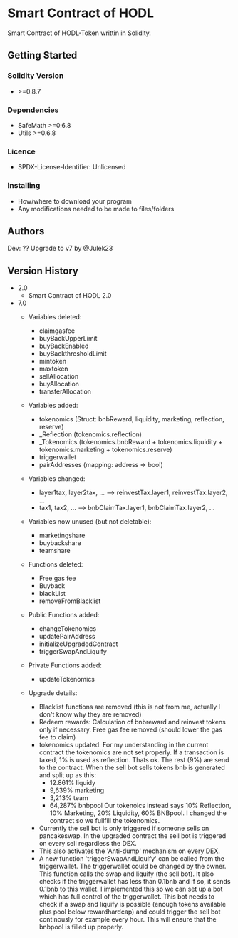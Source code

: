 # Smart Contract of HODL

Smart Contract of HODL-Token writtin in Solidity.

## Getting Started

### Solidity Version

* \>=0.8.7

### Dependencies

* SafeMath    >=0.6.8
* Utils       >=0.6.8

### Licence

* SPDX-License-Identifier: Unlicensed

### Installing

* How/where to download your program
* Any modifications needed to be made to files/folders

## Authors

Dev: ??
Upgrade to v7 by @Julek23

## Version History

* 2.0
    * Smart Contract of HODL 2.0
* 7.0
    * Variables deleted:
        * claimgasfee
        * buyBackUpperLimit
        * buyBackEnabled
        * buyBackthresholdLimit
        * mintoken
        * maxtoken
        * sellAllocation
        * buyAllocation
        * transferAllocation
        
    * Variables added:
        * tokenomics (Struct: bnbReward, liquidity, marketing, reflection, reserve)
        * _Reflection (tokenomics.reflection)
        * _Tokenomics (tokenomics.bnbReward + tokenomics.liquidity + tokenomics.marketing + tokenomics.reserve)
        * triggerwallet
        * pairAddresses (mapping: address => bool)

    * Variables changed:
        * layer1tax, layer2tax, ... --> reinvestTax.layer1, reinvestTax.layer2, ...
        * tax1, tax2, ... --> bnbClaimTax.layer1, bnbClaimTax.layer2, ...

    * Variables now unused (but not deletable):
        * marketingshare
        * buybackshare
        * teamshare

    * Functions deleted:
        * Free gas fee
        * Buyback
        * blackList
        * removeFromBlacklist  

    * Public Functions added: 
        * changeTokenomics
        * updatePairAddress
        * initializeUpgradedContract
        * triggerSwapAndLiquify
         
    * Private Functions added:
        * updateTokenomics 

    * Upgrade details:
      * Blacklist functions are removed (this is not from me, actually I don't know why they are removed)
      * Redeem rewards: Calculation of bnbreward and reinvest tokens only if necessary. Free gas fee removed (should lower the gas fee to claim)
      * tokenomics updated: For my understanding in the current contract the tokenomics are not set properly. If a transaction is taxed, 1% is used as reflection. 
        Thats ok. The rest (9%) are send to the contract. When the sell bot sells tokens bnb is generated and split up as this:
          * 12.861% liquidy
          * 9,639% marketing
          * 3,213% team
          * 64,287% bnbpool
        Our tokenoics instead says 10% Reflection, 10% Marketing, 20% Liquidity, 60% BNBpool. I changed the contract so we fullfill the tokenomics.
      * Currently the sell bot is only triggered if someone sells on pancakeswap. In the upgraded contract the sell bot is triggered on every sell regardless the DEX.
      * This also activates the 'Anti-dump' mechanism on every DEX.
      * A new function 'triggerSwapAndLiquify' can be called from the triggerwallet. The triggerwallet could be changed by the owner. This function calls the swap and liquify (the sell bot).
        It also checks if the triggerwallet has less than 0.1bnb and if so, it sends 0.1bnb to this wallet.
        I implemented this so we can set up a bot which has full control of the triggerwallet. This bot needs to check if a swap and liquify is possible (enough tokens available plus pool below rewardhardcap) and could trigger the sell bot continously for example every hour.
        This will ensure that the bnbpool is filled up properly.
        
        
        
